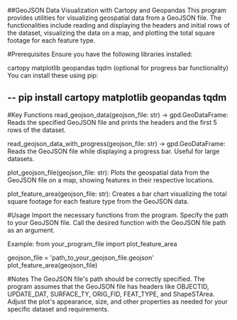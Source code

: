 ##GeoJSON Data Visualization with Cartopy and Geopandas
This program provides utilities for visualizing geospatial data from a GeoJSON file. The functionalities include reading and displaying the headers and initial rows of the dataset, visualizing the data on a map, and plotting the total square footage for each feature type.

#Prerequisites
Ensure you have the following libraries installed:

cartopy
matplotlib
geopandas
tqdm (optional for progress bar functionality)
You can install these using pip:

--
pip install cartopy matplotlib geopandas tqdm
--

#Key Functions
read_geojson_data(geojson_file: str) -> gpd.GeoDataFrame:
Reads the specified GeoJSON file and prints the headers and the first 5 rows of the dataset.

read_geojson_data_with_progress(geojson_file: str) -> gpd.GeoDataFrame:
Reads the GeoJSON file while displaying a progress bar. Useful for large datasets.

plot_geojson_file(geojson_file: str):
Plots the geospatial data from the GeoJSON file on a map, showing features in their respective locations.

plot_feature_area(geojson_file: str):
Creates a bar chart visualizing the total square footage for each feature type from the GeoJSON data.

#Usage
Import the necessary functions from the program.
Specify the path to your GeoJSON file.
Call the desired function with the GeoJSON file path as an argument.

Example:
from your_program_file import plot_feature_area

geojson_file = 'path_to_your_geojson_file.geojson'
plot_feature_area(geojson_file)

#Notes
The GeoJSON file's path should be correctly specified.
The program assumes that the GeoJSON file has headers like OBJECTID, UPDATE_DAT, SURFACE_TY, ORIG_FID, FEAT_TYPE, and ShapeSTArea.
Adjust the plot's appearance, size, and other properties as needed for your specific dataset and requirements.
